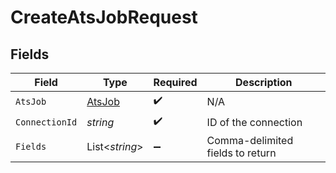 # CreateAtsJobRequest


## Fields

| Field                                       | Type                                        | Required                                    | Description                                 |
| ------------------------------------------- | ------------------------------------------- | ------------------------------------------- | ------------------------------------------- |
| `AtsJob`                                    | [AtsJob](../../Models/Components/AtsJob.md) | :heavy_check_mark:                          | N/A                                         |
| `ConnectionId`                              | *string*                                    | :heavy_check_mark:                          | ID of the connection                        |
| `Fields`                                    | List<*string*>                              | :heavy_minus_sign:                          | Comma-delimited fields to return            |